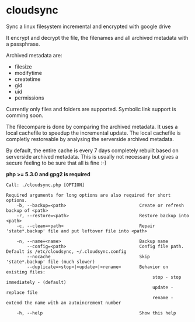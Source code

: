 cloudsync
=========

Sync a linux filesystem incremental and encrypted with google drive

It encrypt and decrypt the file, the filenames and all archived metadata with a passphrase.

Archived metadata are:
- filesize
- modifytime
- createtime 
- gid
- uid
- permissions

Currently only files and folders are supported. Symbolic link support is comming soon.

The filecompare is done by comparing the archived metadata. It uses a local cachefile to speedup the incremental update. The local cachefile is completly restoreable by analysing the serverside archived metadata.

By default, the entire cache is every 7 days completely rebuilt based on serverside archived metadata. This is usually not necessary but gives a secure feeling to be sure that all is fine :-)

**php >= 5.3.0 and gpg2 is required**

```
Call: ./cloudsync.php [OPTION]

Required arguments for long options are also required for short options.
    -b, --backup=<path>                            Create or refresh backup of <path>
    -r, --restore=<path>                           Restore backup into <path>
    -c, --clean=<path>                             Repair 'state*.backup' file and put leftover file into <path>

    -n, --name=<name>                              Backup name
        --config=<path>                            Config file path. Default is /etc/cloudsync, ~/.cloudsync.config 
        --nocache                                  Skip 'state*.backup' file (much slower)
        --duplicate=<stop>|<update>|<rename>       Behavior on existing files:
                                                        stop - stop immediately - (default)
                                                        update - replace file
                                                        rename - extend the name with an autoincrement number

    -h, --help                                     Show this help
```
